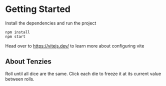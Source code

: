 # Getting Started

Install the dependencies and run the project

```
npm install
npm start
```

Head over to https://vitejs.dev/ to learn more about configuring vite

## About Tenzies

Roll until all dice are the same. Click each die to freeze it at its current value between rolls.
